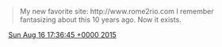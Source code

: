 > My new favorite site: http://www\.rome2rio\.com I remember fantasizing about this 10 years ago\. Now it exists\.

<img src="../../media/tweet.ico" width="12" /> [Sun Aug 16 17:36:45 +0000 2015](https://twitter.com/DromerDenker/status/632969257056399360)